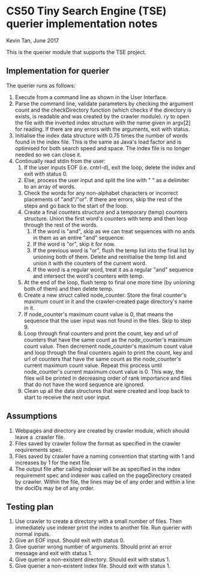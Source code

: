 # CS50 Tiny Search Engine (TSE) querier implementation notes

Kevin Tan, June 2017

This is the querier module that supports the TSE project. 

## Implementation for querier
The querier runs as follows:

1. Execute from a command line as shown in the User Interface. 
2. Parse the command line, validate parameters by checking the argument count and the checkDirectory function (which checks if the directory is exists, is readable and was created by the crawler module). ry to open the file with the inverted index structure with the name given in argv[2] for reading. If there are any errors with the arguments, exit with status.
3. Initialise the index data structure with 0.75 times the number of words found in the index file. This is the same as Java's load factor and is optimised for both search speed and space. The index file is no longer needed so we can close it. 
4. Continually read stdin from the user:
	1. If the user inputs EOF (i.e. cntrl-d), exit the loop, delete the index and exit with status 0.
	2. Else, process the user input and split the line with " " as a delimiter to an array of words.
	3. Check the words for any non-alphabet characters or incorrect placements of "and"/"or". If there are errors, skip the rest of the steps and go back to the start of the loop.
	4. Create a final counters structure and a temporary (temp) counters structure. Union the first word's counters with temp and then loop through the rest of the words.
		1. If the word is "and", skip as we can treat sequences with no ands in them as an entire "and" sequence.
		2. If the word is "or", skip it for now.
		3. If the previous word is "or", flush the temp list into the final list by unioning both of them. Delete and reinitialise the temp list and union it with the counters of the current word.
		4. If the word is a regular word, treat it as a regular "and" sequence and intersect the word's counters with temp.
	5. At the end of the loop, flush temp to final one more time (by unioning both of them) and then delete temp.
	6. Create a new struct called node_counter. Store the final counter's maximum count in it and the crawler-created page directory's name in it.
	7. If node_counter's maximum count value is 0, that means the sequence that the user input was not found in the files. Skip to step 9.
	8. Loop through final counters and print the count, key and url of counters that have the same count as the node_counter's maximum count value. Then decrement node_counter's maximum count value and loop through the final counters again to print the count, key and url of counters that have the same count as the node_counter's current maximum count value. Repeat this process until node_counter's current maximum count value is 0. This way, the files will be printed in decreasing order of rank importance and files that do not have the word sequence are ignored.
	9. Clean up all the data structures that were created and loop back to start to receive the next user input.


## Assumptions
1. Webpages and directory are created by crawler module, which should leave a .crawler file.
2. Files saved by crawler follow the format as specified in the crawler requirements spec.
3. Files saved by crawler have a naming convention that starting with 1 and increases by 1 for the next file.
4. The output file after calling indexer will be as specified in the index requirement spec and indexer was called on the pageDirectory created by crawler. Within the file, the lines may be of any order and within a line the docIDs may be of any order.


## Testing plan
1. Use crawler to create a directory with a small number of files. Then immediately use indexer print the index to another file. Run querier with normal inputs.
2. Give an EOF input. Should exit with status 0.
3. Give querier wrong number of arguments. Should print an error message and exit with status 1.
4. Give querier a non-existent directory. Should exit with status 1.
5. Give querier a non-existent index file. Should exit with status 1.